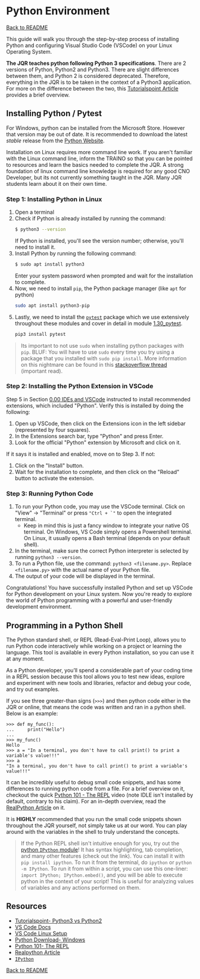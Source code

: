 # Python Environment

[Back to README](README.md)

This guide will walk you through the step-by-step process of installing Python and configuring Visual Studio Code (VSCode) on your Linux Operating System. 

**The JQR teaches python following Python 3 specifications**. There are 2 versions of Python, Python2 and Python3. There are slight differences between them, and Python 2 is considered deprecated. Therefore, everything in the JQR is to be taken in the context of a Python3 application. For more on the difference between the two, this [Tutorialspoint Article](https://www.tutorialspoint.com/python3/python3_whatisnew.htm) provides a brief overview.


## Installing Python / Pytest

For Windows, python can be installed from the Microsoft Store. However that version may be out of date. It is recommended to download the latest *stable* release from the [Python Website](https://www.python.org/downloads/windows/). 

Installation on Linux requires more command line work. If you aren't familiar with the Linux command line, inform the TRAINO so that you can be pointed to resources and learn the basics needed to complete the JQR. A strong foundation of linux command line knowledge is required for any good CNO Developer, but its not currently something taught in the JQR. Many JQR students learn about it on their own time.

### Step 1: Installing Python in Linux
1. Open a terminal
2. Check if Python is already installed by running the command:
    ```bash
    $ python3 --version
    ```
    If Python is installed, you'll see the version number; otherwise, you'll need to install it.
3. Install Python by running the following command:
    ```bash
    $ sudo apt install python3
    ```
    Enter your system password when prompted and wait for the installation to complete.
4. Now, we need to install `pip`, the Python package manager (like `apt` for python)
    ```bash
    sudo apt install python3-pip
    ```
5. Lastly, we need to install the [`pytest`](https://pypi.org/project/pytest/) package which we use extensively throughout these modules and cover in detail in module [1.30_pytest](../1.30_pytest/README.md). 
    ```bash
    pip3 install pytest
    ```
> Its important to not use `sudo` when installing python packages with `pip`. BLUF: You will have to use `sudo` every time you try using a package that you installed with `sudo pip install`.
> More information on this nightmare can be found in this [stackoverflow thread](https://stackoverflow.com/questions/29310688/sudo-pip-install-vs-pip-install-user) (important read).

### Step 2: Installing the Python Extension in VSCode
Step 5 in Section [0.00 IDEs and VSCode](../../0-fundamentals/0-introduction/0.00_IDEs_and_VSCode.md) instructed to install recommended extensions, which included "Python". Verify this is installed by doing the following:
1. Open up VSCode, then click on the Extensions icon in the left sidebar (represented by four squares).
2. In the Extensions search bar, type "Python" and press Enter.
3. Look for the official "Python" extension by Microsoft and click on it.

If it says it is installed and enabled, move on to Step 3. If not:
1. Click on the "Install" button.
2. Wait for the installation to complete, and then click on the "Reload" button to activate the extension.

### Step 3: Running Python Code
1. To run your Python code, you may use the VSCode terminal. Click on "View" &rarr; "Terminal" or press ``` "Ctrl + `" ``` to open the integrated terminal.
    - Keep in mind this is just a fancy window to integrate your native OS terminal. On Windows, VS Code simply opens a Powershell terminal. On Linux, it usually opens a Bash terminal (depends on your default shell).
2. In the terminal, make sure the correct Python interpreter is selected by running `python3 --version`.
3. To run a Python file, use the command: `python3 <filename.py>`. Replace `<filename.py>` with the actual name of your Python file.
4. The output of your code will be displayed in the terminal.

Congratulations! You have successfully installed Python and set up VSCode for Python development on your Linux system. Now you're ready to explore the world of Python programming with a powerful and user-friendly development environment.

## Programming in a Python Shell

The Python standard shell, or REPL (Read-Eval-Print Loop), allows you to run Python code interactively while working on a project or learning the language. This tool is available in every Python installation, so you can use it at any moment.

As a Python developer, you’ll spend a considerable part of your coding time in a REPL session because this tool allows you to test new ideas, explore and experiment with new tools and libraries, refactor and debug your code, and try out examples.

If you see three greater-than signs (`>>>`) and then python code either in the JQR or online, that means the code was written and ran in a python shell. Below is an example:
```python-repl
>>> def my_func(): 
...     print("Hello")
... 
>>> my_func()
Hello
>>> a = "In a terminal, you don't have to call print() to print a variable's value!!!"  
>>> a
"In a terminal, you don't have to call print() to print a variable's value!!!"
```

It can be incredibly useful to debug small code snippets, and has some differences to running python code from a file. For a brief overview on it, checkout the quick [Python 101 - The REPL](https://www.youtube.com/watch?v=ucllf6bDgnw) video (note IDLE isn't installed by default, contrary to his claim). For an in-depth overview, read the [RealPython Article](https://realpython.com/python-repl/) on it.

It is **HIGHLY** recommended that you run the small code snippets shown throughout the JQR yourself, not simply take us at our word. You can play around with the variables in the shell to truly understand the concepts.

> If the Python REPL shell isn't intuitive enough for you, try out the [python `IPython` module](https://pypi.org/project/ipython/)! It has syntax highlighting, tab completion, and many other features (check out the link).
> You can install it with `pip install ipython`. To run it from the terminal, do `ipython` or `python -m IPython`. To run it from within a script, you can use this one-liner: `import IPython; IPython.embed()`, and you will be able to execute python in the context of your script! This is useful for analyzing values of variables and any actions performed on them.

## Resources

- [Tutorialspoint- Python3 vs Python2](https://www.tutorialspoint.com/python3/python3_whatisnew.htm)
- [VS Code Docs](https://code.visualstudio.com/docs)
- [VS Code Linux Setup](https://code.visualstudio.com/docs/setup/linux)
- [Python Download- Windows](https://www.python.org/downloads/windows/)
- [Python 101- The REPL](https://www.youtube.com/watch?v=ucllf6bDgnw)
- [Realpython Article](https://realpython.com/python-repl/)
- [`IPython`](https://pypi.org/project/ipython/)

[Back to README](README.md)
